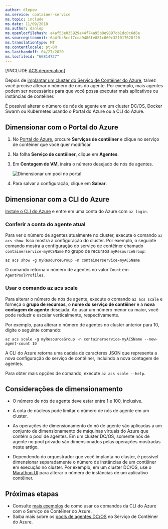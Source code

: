 ```yaml
---
author: dlepow
ms.service: container-service
ms.topic: include
ms.date: 11/09/2018
ms.author: danlep
ms.openlocfilehash: a4af53e035929a44f74a95b8e9897cb1dc0c6d8e
ms.sourcegitcommit: 6a4fbc5ccf7cca9486fe881c069c321017628f20
ms.translationtype: MT
ms.contentlocale: pt-BR
ms.lasthandoff: 04/27/2020
ms.locfileid: "66814727"
---
```

[!INCLUDE [ACS deprecation](container-service-deprecation.md)]

Depois de [implantar um cluster do Serviço de Contêiner do Azure](../articles/container-service/dcos-swarm/container-service-deployment.md), talvez você precise alterar o número de nós do agente. Por exemplo, mais agentes podem ser necessários para que você possa executar mais aplicativos ou instâncias de contêiner. 

É possível alterar o número de nós de agente em um cluster DC/OS, Docker Swarm ou Kubernetes usando o Portal do Azure ou a CLI do Azure. 

## <a name="scale-with-the-azure-portal"></a>Dimensionar com o Portal do Azure

1. No [Portal do Azure](https://portal.azure.com), procure **Serviços de contêiner** e clique no serviço de contêiner que você quer modificar.
2. Na folha **Serviço de contêiner**, clique em **Agentes**.
3. Em **Contagem de VM**, insira o número desejado de nós de agentes.

    ![Dimensionar um pool no portal](./media/container-service-scale/container-service-scale-portal.png)

4. Para salvar a configuração, clique em **Salvar**.

## <a name="scale-with-the-azure-cli"></a>Dimensionar com a CLI do Azure

[Instale o CLI do Azure](/cli/azure/install-azure-cli) e entre em uma conta do Azure com `az login`.

### <a name="see-the-current-agent-count"></a>Conferir a conta do agente atual
Para ver o número de agentes atualmente no cluster, execute o comando `az acs show`. Isso mostra a configuração do cluster. Por exemplo, o seguinte comando mostra a configuração do serviço de contêiner chamado `containerservice-myACSName` no grupo de recursos `myResourceGroup`:

```azurecli
az acs show -g myResourceGroup -n containerservice-myACSName
```

O comando retorna o número de agentes no valor `Count` em `AgentPoolProfiles`.

### <a name="use-the-az-acs-scale-command"></a>Usar o comando az acs scale
Para alterar o número de nós de agente, execute o comando `az acs scale` e forneça o **grupo de recursos**, o **nome do serviço de contêiner** e a **nova contagem de agente** desejada. Ao usar um número menor ou maior, você pode reduzir e escalar verticalmente, respectivamente.

Por exemplo, para alterar o número de agentes no cluster anterior para 10, digite o seguinte comando:

```azurecli
az acs scale -g myResourceGroup -n containerservice-myACSName --new-agent-count 10
```

A CLI do Azure retorna uma cadeia de caracteres JSON que representa a nova configuração do serviço de contêiner, incluindo a nova contagem de agentes.

Para obter mais opções de comando, execute `az acs scale --help`.

## <a name="scaling-considerations"></a>Considerações de dimensionamento

* O número de nós de agente deve estar entre 1 e 100, inclusive. 

* A cota de núcleos pode limitar o número de nós de agente em um cluster.

* As operações de dimensionamento do nó de agente são aplicadas a um conjunto de dimensionamento de máquinas virtuais do Azure que contém o pool de agentes. Em um cluster DC/OS, somente nós de agente no pool privado são dimensionados pelas operações mostradas neste artigo.

* Dependendo do orquestrador que você implanta no cluster, é possível dimensionar separadamente o número de instâncias de um contêiner em execução no cluster. Por exemplo, em um cluster DC/OS, use o [Marathon UI](../articles/container-service/dcos-swarm/container-service-mesos-marathon-ui.md) para alterar o número de instâncias de um aplicativo contêiner.


## <a name="next-steps"></a>Próximas etapas
* Consulte [mais exemplos](../articles/container-service/dcos-swarm/container-service-create-acs-cluster-cli.md) de como usar os comandos da CLI do Azure com o Serviço de Contêiner do Azure.
* Saiba mais sobre os [pools de agentes DC/OS](../articles/container-service/dcos-swarm/container-service-dcos-agents.md) no Serviço de Contêiner do Azure.

